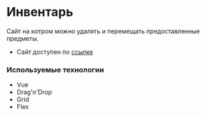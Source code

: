 # Инвентарь
Сайт на котром можно удалять и перемещать предоставленные предметы.

* Сайт доступен по [ссылке](https://inventory-test.vercel.app/)

### Используемые технологии
* Vue
* Drag'n'Drop
* Grid
* Flex
